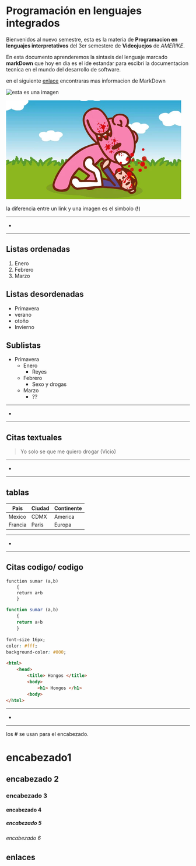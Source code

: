 # Programación en lenguajes integrados

Bienvenidos al nuevo semestre, esta es la materia de **Programacion en lenguajes interpretativos** del 3er semestere de **Videojuejos** de _AMERIKE_.

En esta documento aprenderemos la sintaxis del lenguaje marcado __markDown__ que hoy en dia es el ide estandar para escibri la documentacion tecnica en el mundo del desarrollo de software.
 
en el siguiente [enlace](https://jonmircha.com/markdown) encontraras mas informacion de MarkDown

![esta es una imagen](https://jonmircha.com/img/blog/this-is-javascript.jpg)

![Gloomy](Assets/Gloomy.webp)

la diferencia entre un link y una imagen es el simbolo (__!__)

---
-
---
## Listas ordenadas
1. Enero
2. Febrero
3. Marzo
## Listas desordenadas
  - Primavera
  - verano
  - otoño
  - Invierno

## Sublistas
- Primavera
  - Enero
    - Reyes
  - Febrero
    - Sexo y drogas
  - Marzo 
    - ??

---
-
---

## Citas textuales
>Yo solo se que me quiero drogar (Vicio)

---
-
---

## tablas
| Pais | Ciudad | Continente |
| - | - | - |
| Mexico | CDMX | America
| Francia | Paris | Europa 


---
-
---
## Citas codigo/ codigo

```
function sumar (a,b)
    {
    return a+b
    }
```

``` js
function sumar (a,b)
    {
    return a+b
    }
```

``` css
font-size 16px;
color: #fff;
background-color: #000;
```

```html
<html>
    <head>
        <title> Hongos </title>
        <body>
            <h1> Hongos </h1>
        <body>
</html>
```
---
-
---

los # se usan para el encabezado.
# encabezado1
## encabezado 2
### encabezado 3
#### encabezado 4
##### encabezado 5
###### encabezado 6

## enlaces